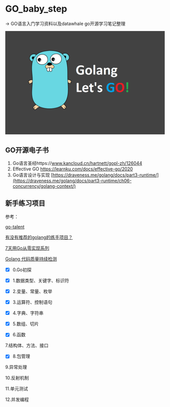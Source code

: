 # GO_baby_step
-> GO语言入门学习资料以及datawhale go开源学习笔记整理

![golang](README.assets/golang.png)

## GO开源电子书

1. Go语言圣经https://www.kancloud.cn/hartnett/gopl-zh/126044
2. Effective GO https://learnku.com/docs/effective-go/2020
3. Go语言设计与实现 [https://draveness.me/golang/docs/part3-runtime/](https://draveness.me/golang/docs/part3-runtime/ch06-concurrency/golang-context/)

## 新手练习项目

参考：

[go-talent](https://github.com/datawhalechina/go-talent)

[有没有推荐的golang的练手项目？](https://www.zhihu.com/search?type=content&q=go练习项目)

[7天用Go从零实现系列](https://github.com/geektutu/7days-golang)

[Golang 代码质量持续检测]()

- [x] 0.Go初探

- [x] 1.数据类型、关键字、标识符

- [x] 2.变量、常量、枚举
- [x] 3.运算符、控制语句

- [x] 4.字典、字符串

- [x] 5.数组、切片

- [x] 6.函数

7.结构体、方法、接口

- [x] 8.包管理

9.异常处理

10.反射机制

11.单元测试

12.并发编程


